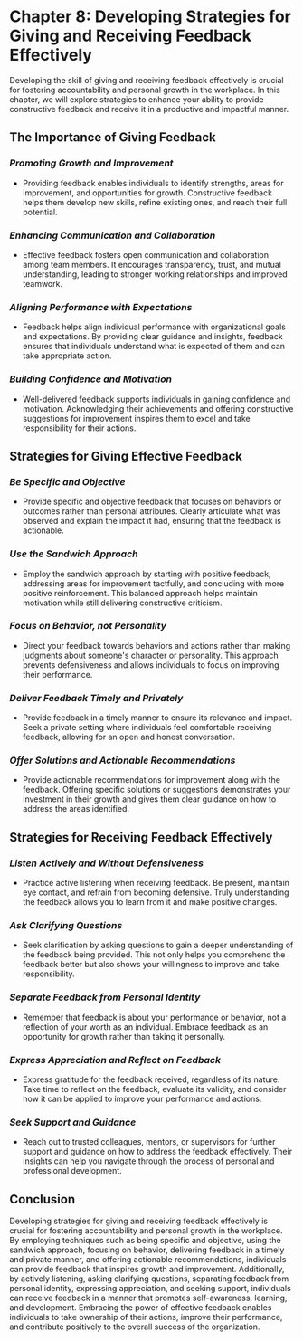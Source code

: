 Chapter 8: Developing Strategies for Giving and Receiving Feedback Effectively
==============================================================================

Developing the skill of giving and receiving feedback effectively is crucial for fostering accountability and personal growth in the workplace. In this chapter, we will explore strategies to enhance your ability to provide constructive feedback and receive it in a productive and impactful manner.

**The Importance of Giving Feedback**
-------------------------------------

### *Promoting Growth and Improvement*

* Providing feedback enables individuals to identify strengths, areas for improvement, and opportunities for growth. Constructive feedback helps them develop new skills, refine existing ones, and reach their full potential.

### *Enhancing Communication and Collaboration*

* Effective feedback fosters open communication and collaboration among team members. It encourages transparency, trust, and mutual understanding, leading to stronger working relationships and improved teamwork.

### *Aligning Performance with Expectations*

* Feedback helps align individual performance with organizational goals and expectations. By providing clear guidance and insights, feedback ensures that individuals understand what is expected of them and can take appropriate action.

### *Building Confidence and Motivation*

* Well-delivered feedback supports individuals in gaining confidence and motivation. Acknowledging their achievements and offering constructive suggestions for improvement inspires them to excel and take responsibility for their actions.

**Strategies for Giving Effective Feedback**
--------------------------------------------

### *Be Specific and Objective*

* Provide specific and objective feedback that focuses on behaviors or outcomes rather than personal attributes. Clearly articulate what was observed and explain the impact it had, ensuring that the feedback is actionable.

### *Use the Sandwich Approach*

* Employ the sandwich approach by starting with positive feedback, addressing areas for improvement tactfully, and concluding with more positive reinforcement. This balanced approach helps maintain motivation while still delivering constructive criticism.

### *Focus on Behavior, not Personality*

* Direct your feedback towards behaviors and actions rather than making judgments about someone's character or personality. This approach prevents defensiveness and allows individuals to focus on improving their performance.

### *Deliver Feedback Timely and Privately*

* Provide feedback in a timely manner to ensure its relevance and impact. Seek a private setting where individuals feel comfortable receiving feedback, allowing for an open and honest conversation.

### *Offer Solutions and Actionable Recommendations*

* Provide actionable recommendations for improvement along with the feedback. Offering specific solutions or suggestions demonstrates your investment in their growth and gives them clear guidance on how to address the areas identified.

**Strategies for Receiving Feedback Effectively**
-------------------------------------------------

### *Listen Actively and Without Defensiveness*

* Practice active listening when receiving feedback. Be present, maintain eye contact, and refrain from becoming defensive. Truly understanding the feedback allows you to learn from it and make positive changes.

### *Ask Clarifying Questions*

* Seek clarification by asking questions to gain a deeper understanding of the feedback being provided. This not only helps you comprehend the feedback better but also shows your willingness to improve and take responsibility.

### *Separate Feedback from Personal Identity*

* Remember that feedback is about your performance or behavior, not a reflection of your worth as an individual. Embrace feedback as an opportunity for growth rather than taking it personally.

### *Express Appreciation and Reflect on Feedback*

* Express gratitude for the feedback received, regardless of its nature. Take time to reflect on the feedback, evaluate its validity, and consider how it can be applied to improve your performance and actions.

### *Seek Support and Guidance*

* Reach out to trusted colleagues, mentors, or supervisors for further support and guidance on how to address the feedback effectively. Their insights can help you navigate through the process of personal and professional development.

**Conclusion**
--------------

Developing strategies for giving and receiving feedback effectively is crucial for fostering accountability and personal growth in the workplace. By employing techniques such as being specific and objective, using the sandwich approach, focusing on behavior, delivering feedback in a timely and private manner, and offering actionable recommendations, individuals can provide feedback that inspires growth and improvement. Additionally, by actively listening, asking clarifying questions, separating feedback from personal identity, expressing appreciation, and seeking support, individuals can receive feedback in a manner that promotes self-awareness, learning, and development. Embracing the power of effective feedback enables individuals to take ownership of their actions, improve their performance, and contribute positively to the overall success of the organization.
